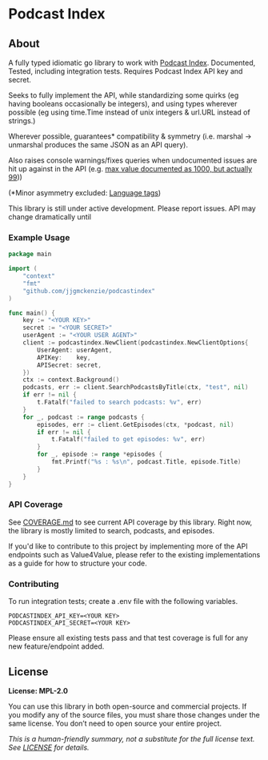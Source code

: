 # Podcast Index

## About

A fully typed idiomatic go library to work with  [Podcast Index](https://podcastindex.org/). Documented, Tested, including integration tests. Requires Podcast Index API key and secret.

Seeks to fully implement the API, while standardizing some quirks (eg having booleans occasionally be integers), and using types wherever possible (eg using time.Time instead of unix integers & url.URL instead of strings.)

Wherever possible, guarantees* compatibility & symmetry (i.e. marshal -> unmarshal produces the same JSON as an API query). 

Also raises console warnings/fixes queries when undocumented issues are hit up against in the API (e.g. [max value documented as 1000, but actually 99](./search_podcast_by_title.go#L39)))

(*Minor asymmetry excluded: [Language tags](https://github.com/Podcastindex-org/docs-api/issues/142))

This library is still under active development. Please report issues. API may change dramatically until 

### Example Usage

```go
package main

import (
	"context"
	"fmt"
	"github.com/jjgmckenzie/podcastindex"
)

func main() {
	key := "<YOUR KEY>"
	secret := "<YOUR SECRET>"
	userAgent := "<YOUR USER AGENT>"
	client := podcastindex.NewClient(podcastindex.NewClientOptions{
		UserAgent: userAgent,
		APIKey:    key,
		APISecret: secret,
	})
	ctx := context.Background()
	podcasts, err := client.SearchPodcastsByTitle(ctx, "test", nil)
	if err != nil {
		t.Fatalf("failed to search podcasts: %v", err)
	}
	for _, podcast := range podcasts {
		episodes, err := client.GetEpisodes(ctx, *podcast, nil)
		if err != nil {
			t.Fatalf("failed to get episodes: %v", err)
		}
		for _, episode := range *episodes {
			fmt.Printf("%s : %s\n", podcast.Title, episode.Title)
		}
	}
}
```


### API Coverage

See [COVERAGE.md](./COVERAGE) to see current API coverage by this library. Right now, the library is mostly limited to search, podcasts, and episodes.

If you'd like to contribute to this project by implementing more of the API endpoints such as Value4Value, please refer to the existing implementations as a guide for how to structure your code.

### Contributing

To run integration tests; create a .env file with the following variables.
```
PODCASTINDEX_API_KEY=<YOUR KEY>
PODCASTINDEX_API_SECRET=<YOUR KEY>
```
Please ensure all existing tests pass and that test coverage is full for any new feature/endpoint added.

## License
**License: MPL-2.0**  

You can use this library in both open-source and commercial projects. If you modify any of the source files, you must share those changes under the same license. You don’t need to open source your entire project.

_This is a human-friendly summary, not a substitute for the full license text. See [LICENSE](./LICENSE.md) for details._

